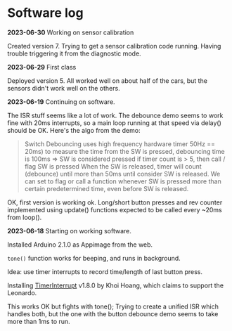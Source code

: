 # Software log

**2023-06-30** Working on sensor calibration

Created version 7.  Trying to get a sensor calibration code running.
Having trouble triggering it from the diagnostic mode.

**2023-06-29** First class

Deployed version 5.  All worked well on about half of the cars, but
the sensors didn't work well on the others.

**2023-06-19** Continuing on software.

The ISR stuff seems like a lot of work.  The debounce demo seems to
work fine with 20ms interrupts, so a main loop running at that speed
via delay() should be OK.  Here's the algo from the demo:

> Switch Debouncing uses high frequency hardware timer 50Hz == 20ms) to
> measure the time from the SW is pressed, debouncing time is 100ms =>
> SW is considered pressed if timer count is > 5, then call / flag SW is
> pressed When the SW is released, timer will count (debounce) until
> more than 50ms until consider SW is released.  We can set to flag or
> call a function whenever SW is pressed more than certain predetermined
> time, even before SW is released.

OK, first version is working ok.  Long/short button presses and rev
counter implemented using update() functions expected to be called
every ~20ms from loop().

**2023-06-18** Starting on working software.

Installed Arduino 2.1.0 as Appimage from the web.

`tone()` function works for beeping, and runs in background.

Idea:  use timer interrupts to record time/length of last button press.

Installing
[TimerInterrupt](https://github.com/khoih-prog/TimerInterrupt) v1.8.0
by Khoi Hoang, which claims to support the Leonardo.

This works OK but fights with tone(); Trying to create a unified ISR
which handles both, but the one with the button debounce demo seems to
take more than 1ms to run.


